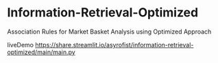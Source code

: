 # Information-Retrieval-Optimized
Association Rules for Market Basket Analysis using Optimized Approach

liveDemo
https://share.streamlit.io/asyrofist/information-retrieval-optimized/main/main.py
